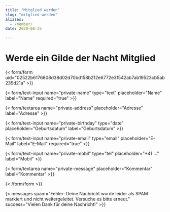 ```yaml
---
title: "Mitglied werden"
slug: "mitglied-werden"
aliases:
  - /member/
date: 2020-08-25

---
```


# Werde ein Gilde der Nacht Mitglied

{< form/form uid="02522b6176808d38d02d70bd158b212e6772e3f542ab7ab19523cb5ab235d21a" >}}

{< form/text-input name="private-name" type="text" placeholder="Name" label="Name" required="true" >}}

{< form/textarea name="private-address" placeholder="Adresse" label="Adresse" >}}

{< form/text-input name="private-birthday" type="date" placeholder="Geburtsdatum" label="Geburtsdatum" >}}

{< form/text-input name="private-email" type="email" placeholder="E-Mail" label="E-Mail" required="true" >}}

{< form/text-input name="private-mobil" type="tel" placeholder="+41 ..." label="Mobil" >}}

{< form/textarea name="private-message" placeholder="Kommentar" label="Kommentar" >}}

{< /form/form >}}

{< messages spam="Fehler: Deine Nachricht wurde leider als SPAM markiert und nicht weitergeleitet. Versuche es bitte erneut." success="Vielen Dank für deine Nachricht!" >}}
